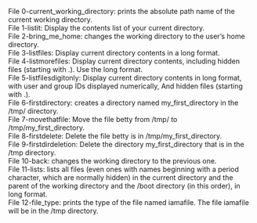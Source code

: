 File 0-current_working_directory: prints the absolute path name of the current working directory.  
File 1-listit: Display the contents list of your current directory.  
File 2-bring_me_home: changes the working directory to the user’s home directory.  
File 3-listfiles: Display current directory contents in a long format.  
File 4-listmorefiles: Display current directory contents, including hidden files (starting with .). Use the long format.  
File 5-listfilesdigitonly: Display current directory contents in long format, with user and group IDs displayed numerically, And hidden files (starting with .).  
File 6-firstdirectory: creates a directory named my_first_directory in the /tmp/ directory.  
File 7-movethatfile: Move the file betty from /tmp/ to /tmp/my_first_directory.  
File 8-firstdelete: Delete the file betty is in /tmp/my_first_directory.  
File 9-firstdirdeletion: Delete the directory my_first_directory that is in the /tmp directory.  
File 10-back: changes the working directory to the previous one.  
File 11-lists: lists all files (even ones with names beginning with a period character, which are normally hidden) in the current directory and the parent of the working directory and the /boot directory (in this order), in long format.  
File 12-file_type: prints the type of the file named iamafile. The file iamafile will be in the /tmp directory.  


